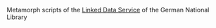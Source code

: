 Metamorph scripts of the <a href="http://www.dnb.de/DE/Service/DigitaleDienste/LinkedData/linkeddata.html">Linked Data Service</a> of the German National Library
